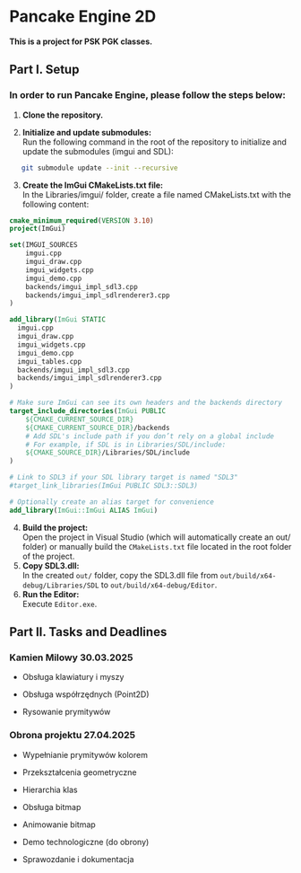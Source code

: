﻿# Pancake Engine 2D

**This is a project for PSK PGK classes.**

## Part I. Setup

### In order to run Pancake Engine, please follow the steps below:

1. **Clone the repository.**

2. **Initialize and update submodules:**  
   Run the following command in the root of the repository to initialize and update the submodules (imgui and SDL):
```bash
   git submodule update --init --recursive
```
3. **Create the ImGui CMakeLists.txt file:**  
   In the Libraries/imgui/ folder, create a file named CMakeLists.txt with the following content:
```cmake
cmake_minimum_required(VERSION 3.10)
project(ImGui)

set(IMGUI_SOURCES
    imgui.cpp
    imgui_draw.cpp
    imgui_widgets.cpp
    imgui_demo.cpp
    backends/imgui_impl_sdl3.cpp
    backends/imgui_impl_sdlrenderer3.cpp
)

add_library(ImGui STATIC 
  imgui.cpp
  imgui_draw.cpp
  imgui_widgets.cpp
  imgui_demo.cpp
  imgui_tables.cpp  
  backends/imgui_impl_sdl3.cpp
  backends/imgui_impl_sdlrenderer3.cpp
)

# Make sure ImGui can see its own headers and the backends directory
target_include_directories(ImGui PUBLIC
    ${CMAKE_CURRENT_SOURCE_DIR}
    ${CMAKE_CURRENT_SOURCE_DIR}/backends
    # Add SDL's include path if you don’t rely on a global include
    # For example, if SDL is in Libraries/SDL/include:
    ${CMAKE_SOURCE_DIR}/Libraries/SDL/include
)

# Link to SDL3 if your SDL library target is named "SDL3"
#target_link_libraries(ImGui PUBLIC SDL3::SDL3)

# Optionally create an alias target for convenience
add_library(ImGui::ImGui ALIAS ImGui)
```
4. **Build the project:**  
   Open the project in Visual Studio (which will automatically create an out/ folder) or manually build the `CMakeLists.txt` file located in the root folder of the project.
5. **Copy SDL3.dll:**  
   In the created `out/` folder, copy the SDL3.dll file from `out/build/x64-debug/Libraries/SDL` to `out/build/x64-debug/Editor`.
6. **Run the Editor:**  
   Execute `Editor.exe`.

## Part II. Tasks and Deadlines

### Kamien Milowy 30.03.2025
- Obsługa klawiatury i myszy

- Obsługa współrzędnych (Point2D)

- Rysowanie prymitywów

### Obrona projektu 27.04.2025
- Wypełnianie prymitywów kolorem

- Przekształcenia geometryczne

- Hierarchia klas

- Obsługa bitmap

- Animowanie bitmap

- Demo technologiczne (do obrony)

- Sprawozdanie i dokumentacja